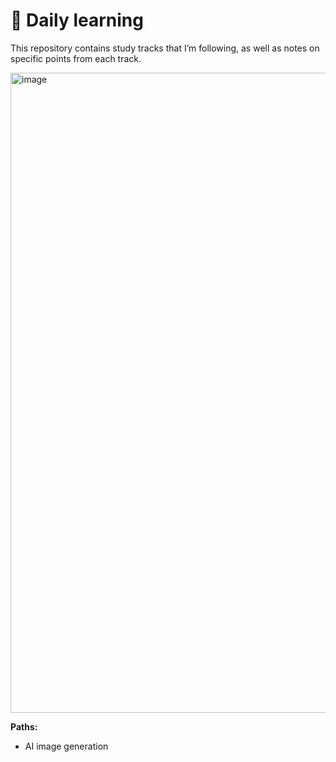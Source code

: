 # 📝 Daily learning

This repository contains study tracks that I’m following, as well as notes on specific points from each track.

<img width="1536" height="1024" alt="image" src="https://github.com/user-attachments/assets/083895b2-c13e-4b85-959f-5c0506b72a18" />

**Paths:**

- AI image generation
